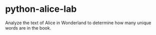 # python-alice-lab
Analyze the text of Alice in Wonderland to determine how many unique words are in the book.
